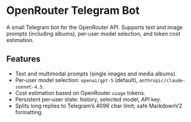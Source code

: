 # OpenRouter Telegram Bot

A small Telegram bot for the OpenRouter API. Supports text and image prompts (including albums), per‑user model selection, and token cost estimation.

## Features
- Text and multimodal prompts (single images and media albums).
- Per‑user model selection: `openai/gpt-5` (default), `anthropic/claude-sonnet-4.5`.
- Cost estimation based on OpenRouter `usage` tokens.
- Persistent per‑user state: history, selected model, API key.
- Splits long replies to Telegram’s 4096 char limit; safe MarkdownV2 formatting.